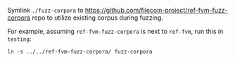 Symlink `./fuzz-corpora` to https://github.com/filecoin-project/ref-fvm-fuzz-corpora repo
to utilize existing corpus during fuzzing.

For example, assuming `ref-fvm-fuzz-corpora` is next to `ref-fvm`, run this in `testing`:

```shell
ln -s ../../ref-fvm-fuzz-corpora/ fuzz-corpora
```
